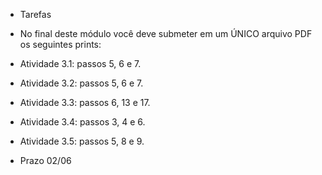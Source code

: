 * Tarefas
- No final deste módulo você deve submeter em um ÚNICO arquivo PDF os seguintes prints:

- Atividade 3.1: passos 5, 6 e 7. </p>
- Atividade 3.2: passos 5, 6 e 7. </p>
- Atividade 3.3: passos 6, 13 e 17. </p>
- Atividade 3.4: passos 3, 4 e 6.</p>
- Atividade 3.5: passos 5, 8 e 9. </p>

- Prazo 02/06